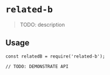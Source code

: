 # `related-b`

> TODO: description

## Usage

```
const relatedB = require('related-b');

// TODO: DEMONSTRATE API
```
